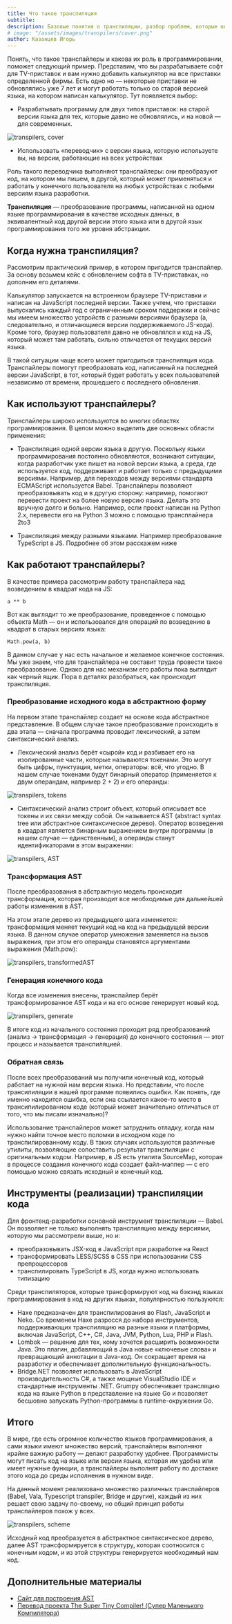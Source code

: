 ```yaml
---
title: Что такое транспиляция
subtitle:
description: Базовые понятия о транспиляции, разбор проблем, которые она решает и краткий обзор ее реализаций
# image: "/assets/images/transpilers/cover.png"
author: Казанцев Игорь
---
```


Понять, что такое транспайлеры и какова их роль в программировании, поможет следующий пример. Представим, что вы разрабатываете софт для TV-приставок и вам нужно добавить калькулятор на все приставки определенной фирмы. Есть одно но — некоторые приставки не обновлялись уже 7 лет и могут работать только со старой версией языка, на котором написан калькулятор. Тут появляется выбор:

- Разрабатывать программу для двух типов приставок: на старой версии языка для тех, которые давно не обновлялись, и на новой — для современных.

![transpilers, cover](/assets/images/transpilers/cover.png)

- Использовать «переводчик» с версии языка, которую используете вы, на версии, работающие на всех устройствах

Роль такого переводчика выполняют транспайлеры: они преобразуют код, на котором мы пишем, в другой, который может применяться и работать у конечного пользователя на любых устройствах с любыми версиям языка разработки.

**Транспиляция** — преобразование программы, написанной на одном языке программирования в качестве исходных данных, в эквивалентный код другой версии этого языка или в другой язык программирования того же уровня абстракции.

## Когда нужна транспиляция?

Рассмотрим практический пример, в котором пригодится транспайлер. За основу возьмем кейс с обновлением софта в TV-приставках, но дополним его деталями.

Калькулятор запускается на встроенном браузере TV-приставки и написан на JavaScript последней версии. Также учтем, что приставки выпускались каждый год с ограниченным сроком поддержки и сейчас мы имеем множество устройств с разными версиями браузера (а, следовательно, и отличающиеся версии поддерживаемого JS-кода). Кроме того, браузер пользователя давно не обновлялся и код на JS, который может там работать, сильно отличается от текущих версий языка.

В такой ситуации чаще всего может пригодиться транспиляция кода. Транспайлеры помогут преобразовать код, написанный на последней версии JavaScript, в тот, который будет работать у всех пользователей независимо от времени, прошедшего с последнего обновления.

## Как используют транспайлеры?

Тринспайлеры широко используются во многих областях программирования. В целом можно выделить две основных области применения:

- Транспиляция одной версии языка в другую. Поскольку языки программирования постоянно обновляются, возникают ситуации, когда разработчик уже пишет на новой версии языка, а среда, где используется код, поддерживает и работает только с предыдущими версиями. Например, для переходов между версиями стандарта ECMAScript используется Babel. Транспайлеры позволяют преобразовывать код и в другую сторону: например, помогают перевести проект на более новую версию языка. Делать это вручную долго и больно. Например,  если проект написан на Python 2.x, перевести его на Python 3 можно с помощью трансплайнера 2to3

- Транспиляция между разными языками. Например преобразование TypeScript в JS. Подробнее об этом расскажем ниже

## Как работают транспайлеры?

В качестве примера рассмотрим работу транспайлера над возведением в квадрат кода на JS:

```
a ** b
```

Вот как выглядит то же преобразование, проведенное с помощью объекта Math — он и использовался для операций по возведению в квадрат в старых версиях языка:

```
Math.pow(a, b)
```

В данном случае у нас есть начальное и желаемое конечное состояния. Мы уже знаем, что для транспайлера не составит труда провести такое преобразование. Однако для нас механизм его работы пока выглядит как черный ящик. Пора в деталях разобраться, как происходит транспиляция.

### Преобразование исходного кода в абстрактною форму

На первом этапе транспайлер создает на основе кода абстрактное представление. В общем случае такое преобразование происходить в два этапа — сначала программа проводит лексический, а затем синтаксический анализ.

- Лексический анализ берёт «сырой» код и разбивает его на изолированные части, которые называются токенами. Это могут быть цифры, пунктуация, метки, операторы: всё, что угодно. В нашем случае токенами будут бинарный оператор (применяется к двум операндам, например 2 + 2) и его операнды:

![transpilers, tokens](/assets/images/transpilers/tokens.png)

- Синтаксический анализ строит объект, который описывает все токены и их связи между собой. Он называется AST (abstract syntax tree или абстрактное синтаксическое дерево). Оператор возведения в квадрат является бинарным выражением внутри программы (в нашем случае — единственным), а операнды станут идентификаторами в этом выражении:

![transpilers, AST](/assets/images/transpilers/AST.png)

### Трансформация AST

После преобразования в абстрактную модель происходит трансформация, которая производит все необходимые для дальнейшей работы изменения в AST.

На этом этапе дерево из предыдущего шага изменяется: трансформация меняет текущий код на код на предыдущей версии языка. В данном случае оператор умножения заменяется на вызов выражения, при этом его операнды становятся аргументами выражения (Math.pow):

![transpilers, transformedAST](/assets/images/transpilers/transformed_AST.png)

### Генерация конечного кода

Когда все изменения внесены, транспайлер берёт трансформированное AST кода и на его основе генерирует новый код.

![transpilers, generate](/assets/images/transpilers/generate_result.png)

В итоге код из начального состояния проходит ряд преобразований (анализ -> трансформация -> генерация) до конечного состояния — этот процесс и называется транспиляцией.

### Обратная связь

После всех преобразований мы получили конечный код, который работает на нужной нам версии языка. Но представим, что после трансилиляции в нашей программе появились  ошибки. Как понять, где именно находится ошибка, если она ссылается какое-то место в трансипилированном коде (который может значительно отличаться от того, что мы писали изначально)?

Использование транспайлеров может затруднить отладку, когда нам нужно найти точное место поломки в исходном коде по транспилированному коду. В таких случаях используются различные утилиты, позволяющие сопоставить результат транспиляции с оригинальным кодом. Например, в JS есть утилита SourceMap, которая в процессе создания конечного кода создает файл-маппер — с его помощью можно связать исходный и конечный код.

## Инструменты (реализации) транспиляции кода

Для фронтенд-разработки основной инструмент транспиляции — Babel. Он позволяет не только выполнять транспиляцию между версиями, которую мы рассмотрели выше, но и:

- преобразовывать JSX-код в JavaScript при разработке на React
- трансформировать LESS/SCSS в CSS при использовании CSS препроцессоров
- транспилировать TypeScript в JS, когда нужно использовать типизацию

Среди транспиляторов, которые трансформируют код на бэкэнд языках программирования в код на других языках, популярностью пользуются:

- Haxe предназначен для транспилирования во Flash, JavaScript и Neko. Со временем Haxe разросся до набора инструментов, поддерживающих транспиляцию на разные языки и платформы, включая JavaScript, C++, C#, Java, JVM, Python, Lua, PHP и Flash.
- Lombok — решение для тех, кому хочется расширить возможности Java. Это плагин, добавляющий в Java новые «ключевые слова» и превращающий аннотации в Java-код. Он сокращает время на разработку и обеспечивает дополнительную функциональность.
- Bridge.NET позволяет использовать в JavaScript производительность C#, а также мощные VisualStudio IDE и стандартные инструменты .NET.
Grumpy обеспечивает трансляцию кода на языке Python в представление на языке Go и позволяет бесшовно запускать Python-программы в runtime-окружении Go.

## Итого

В мире, где есть огромное количество языков программирования, а сами языки имеют множество версий, транспайлеры выполняют крайне важную работу — делают разработку удобнее. Программисты могут писать код на языке или версии языка, которая им удобна или имеет нужные функции, а транспайлеры выполнят работу по доставке этого кода до среды исполнения в нужном виде.

На данный момент реализовано множество различных транспайлеров (Babel, Vala, Typescript transpiler, Bridge и другие), каждый из них решает свою задачу по-своему, но общий принцип работы транспайлеров похож у всех.

![transpilers, scheme](/assets/images/transpilers/scheme.png)

Исходный код преобразуется в абстрактное синтаксическое дерево, далее AST трансформируется в структуру, которая соотносится с конечным кодом, и из этой структуры генерируется необходимый нам код.

## Дополнительные материалы

- [Сайт для построения AST](https://astexplorer.net/)
- [Перевод проекта The Super Tiny Compiler! (Супер Маленького Компилятора)](https://github.com/VladReshet/the-super-tiny-compiler-rus)

